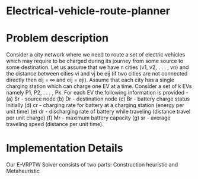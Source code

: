 # Electrical-vehicle-route-planner
# Problem description
Consider a city network where we need to route a set of electric vehicles
which may require to be charged during its journey from some source to some destination. Let
us assume that we have n cities (v1, v2, . . . , vn) and the distance between cities vi and vj be
eij (if two cities are not connected directly then eij = ∞ and eij = eji). Assume that each city
has a single charging station which can charge one EV at a time. Consider a set of k EVs namely
P1, P2, . . . , Pk. For each EV the following information is provided -
(a) Sr - source node
(b) Dr - destination node
(c) Br - battery charge status initially
(d) cr - charging rate for battery at a charging station (energy per unit time)
(e) dr - discharging rate of battery while traveling (distance travel per unit charge)
(f) Mr - maximum battery capacity
(g) sr - average traveling speed (distance per unit time).

# Implementation Details
Our E-VRPTW Solver consists of two parts:
Construction heuristic and Metaheuristic


